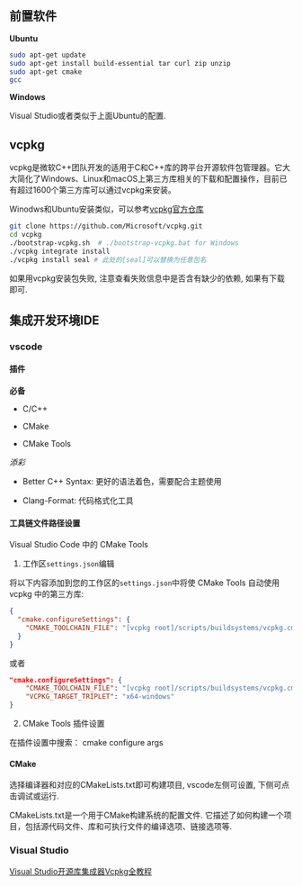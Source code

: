 ## 前置软件

**Ubuntu**

```bash
sudo apt-get update
sudo apt-get install build-essential tar curl zip unzip
sudo apt-get cmake
gcc
```

**Windows**

Visual Studio或者类似于上面Ubuntu的配置.

## vcpkg

vcpkg是微软C++团队开发的适用于C和C++库的跨平台开源软件包管理器。它大大简化了Windows、Linux和macOS上第三方库相关的下载和配置操作，目前已有超过1600个第三方库可以通过vcpkg来安装。

Winodws和Ubuntu安装类似，可以参考[vcpkg官方仓库](https://github.com/Microsoft/vcpkg)

```bash
git clone https://github.com/Microsoft/vcpkg.git
cd vcpkg
./bootstrap-vcpkg.sh  # ./bootstrap-vcpkg.bat for Windows
./vcpkg integrate install
./vcpkg install seal # 此处的[seal]可以替换为任意包名
```

如果用vcpkg安装包失败, 注意查看失败信息中是否含有缺少的依赖, 如果有下载即可.

## 集成开发环境IDE

### vscode

#### 插件

**必备**

- C/C++

- CMake

- CMake Tools

*添彩*

- Better C++ Syntax: 更好的语法着色，需要配合主题使用

- Clang-Format: 代码格式化工具

#### 工具链文件路径设置

Visual Studio Code 中的 CMake Tools

1. 工作区`settings.json`编辑

将以下内容添加到您的工作区的`settings.json`中将使 CMake Tools 自动使用 vcpkg 中的第三方库:
```json
{
  "cmake.configureSettings": {
    "CMAKE_TOOLCHAIN_FILE": "[vcpkg root]/scripts/buildsystems/vcpkg.cmake"
  }
}
```
或者

```json
"cmake.configureSettings": {
    "CMAKE_TOOLCHAIN_FILE": "[vcpkg root]/scripts/buildsystems/vcpkg.cmake",
    "VCPKG_TARGET_TRIPLET": "x64-windows"
}
```

2. CMake Tools 插件设置

在插件设置中搜索： cmake configure args

#### CMake

选择编译器和对应的CMakeLists.txt即可构建项目, vscode左侧可设置, 下侧可点击调试或运行.

CMakeLists.txt是一个用于CMake构建系统的配置文件. 它描述了如何构建一个项目，包括源代码文件、库和可执行文件的编译选项、链接选项等.

### Visual Studio

[Visual Studio开源库集成器Vcpkg全教程](https://blog.csdn.net/cjmqas/article/details/79282847)
